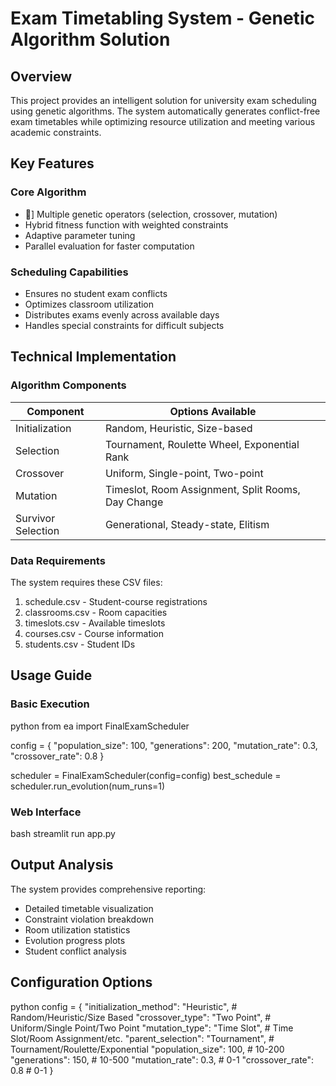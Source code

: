 # Exam Timetabling System - Genetic Algorithm Solution

## Overview 
This project provides an intelligent solution for university exam scheduling using genetic algorithms. The system automatically generates conflict-free exam timetables while optimizing resource utilization and meeting various academic constraints.

## Key Features 

### Core Algorithm
- 🧬] Multiple genetic operators (selection, crossover, mutation)
-  Hybrid fitness function with weighted constraints
-  Adaptive parameter tuning
-  Parallel evaluation for faster computation

### Scheduling Capabilities
-  Ensures no student exam conflicts
-  Optimizes classroom utilization
-  Distributes exams evenly across available days
-  Handles special constraints for difficult subjects

## Technical Implementation 

### Algorithm Components
| Component | Options Available |
|-----------|-------------------|
| Initialization | Random, Heuristic, Size-based |
| Selection | Tournament, Roulette Wheel, Exponential Rank |
| Crossover | Uniform, Single-point, Two-point |
| Mutation | Timeslot, Room Assignment, Split Rooms, Day Change |
| Survivor Selection | Generational, Steady-state, Elitism |

### Data Requirements
The system requires these CSV files:
1. schedule.csv - Student-course registrations
2. classrooms.csv - Room capacities  
3. timeslots.csv - Available timeslots
4. courses.csv - Course information
5. students.csv - Student IDs

## Usage Guide 

### Basic Execution
python
from ea import FinalExamScheduler

config = {
    "population_size": 100,
    "generations": 200,
    "mutation_rate": 0.3,
    "crossover_rate": 0.8
}

scheduler = FinalExamScheduler(config=config)
best_schedule = scheduler.run_evolution(num_runs=1)


### Web Interface
bash
streamlit run app.py


## Output Analysis 

The system provides comprehensive reporting:
- Detailed timetable visualization
- Constraint violation breakdown
- Room utilization statistics
- Evolution progress plots
- Student conflict analysis

## Configuration Options 

python
config = {
    "initialization_method": "Heuristic",  # Random/Heuristic/Size Based
    "crossover_type": "Two Point",  # Uniform/Single Point/Two Point
    "mutation_type": "Time Slot",  # Time Slot/Room Assignment/etc.
    "parent_selection": "Tournament",  # Tournament/Roulette/Exponential
    "population_size": 100,  # 10-200
    "generations": 150,  # 10-500
    "mutation_rate": 0.3,  # 0-1
    "crossover_rate": 0.8  # 0-1
}


